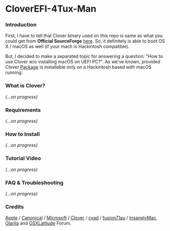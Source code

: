 # CloverEFI-4Tux-Man
### Introduction 
First, I have to tell that Clover binary used on this repo is same as what you could get from <b>Official SourceForge</b> [here](https://sourceforge.net/projects/cloverefiboot/files/Bootable_ISO/). So, it definitely is able to boot OS X / macOS as well (if your mach is Hackintosh compatible).
 
But, I decided to make a separated topic for answering a question: "How to use Clover w/o installing macOS on UEFI PC?". As we've known, provided Clover [Package](https://en.wikipedia.org/wiki/.pkg) is installable only on a Hackintosh based with macOS running.

### What is Clover?
_(...on progress)_

### Requirements
_(...on progress)_

### How to Install
_(...on progress)_

### Tutorial Video
_(...on progress)_

### FAQ & Troubleshooting
_(...on progress)_

### Credits
[Apple](https://www.apple.com) / [Canonical](https://www.ubuntu.com) / [Microsoft](https://www.microsoft.com/en-us/windows) / [Clover](https://sourceforge.net/projects/cloverefiboot) / [cvad](http://cvad-mac.narod.ru/index/bootdiskutility_exe/0-5) / [fusion71au](http://www.insanelymac.com/forum/topic/310038-manually-install-clover-and-configure-boot-priority-with-easyuefi-in-windows/#entry2200235) / [InsanelyMac](https://www.insanelymac.com/forum), [Olarila](http://olarila.com/forum) and [OSXLatitude](https://osxlatitude.com/forums) Forum.